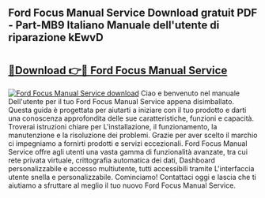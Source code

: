 ## Ford Focus Manual Service Download gratuit PDF - Part-MB9 Italiano Manuale dell'utente di riparazione kEwvD

# <h2><a href="http://dffl3b5.blite.top/?on=Ford+Focus+Manual+Service">🔗Download 👉🔴 Ford Focus Manual Service</a></h2>

[![Ford Focus Manual Service download](https://i.imgur.com/lujVjoI.png)](http://dffl3b5.blite.top/?on=Ford+Focus+Manual+Service)
Ciao e benvenuto nel manuale Dell'utente per il tuo Ford Focus Manual Service appena disimballato. Questa guida è progettata per aiutarti a iniziare con il tuo prodotto e darti una conoscenza approfondita delle sue caratteristiche, funzioni e capacità. Troverai istruzioni chiare per L'installazione, il funzionamento, la manutenzione e la risoluzione dei problemi. Grazie per aver scelto il marchio ci impegniamo a fornirti prodotti e servizi eccezionali. Ford Focus Manual Service offre agli utenti una vasta gamma di funzionalità avanzate, tra cui rete privata virtuale, crittografia automatica dei dati, Dashboard personalizzabile e accesso multiutente, tutti accessibili tramite L'interfaccia utente snella e personalizzabile. Cominciamo! Contattaci oggi e lascia che ti aiutiamo a sfruttare al meglio il tuo nuovo Ford Focus Manual Service.
